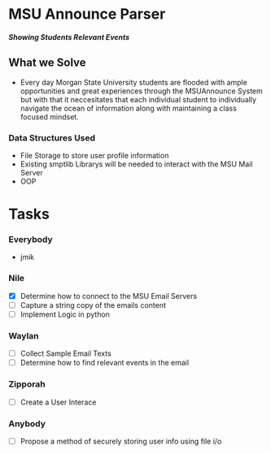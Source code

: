 # MSU Announce Parser
#### _Showing Students Relevant Events_

## What we Solve
* Every day Morgan State University students are flooded with ample opportunities and great experiences through the MSUAnnounce System but with that it neccesitates that each individual student to individually navigate the ocean of information along with maintaining a class focused mindset.

### Data Structures Used
* File Storage to store user profile information 
* Existing smptlib Librarys will be needed to interact with the MSU Mail Server
* OOP
# Tasks 
### Everybody
*  jmik
### Nile 
* [x] Determine how to connect to the MSU Email Servers
* [ ] Capture a string copy of the emails content
* [ ] Implement Logic in python

### Waylan 
* [ ] Collect Sample Email Texts
* [ ] Determine how to find relevant events in the email

### Zipporah
* [ ] Create a User Interace 

### Anybody 
* [ ] Propose a method of securely storing user info using file i/o